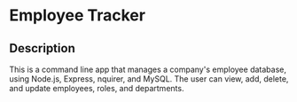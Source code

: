 # Employee Tracker

## Description
This is a command line app that manages a company's employee database, using Node.js, Express, nquirer, and MySQL. The user can view, add, delete, and update employees, roles, and departments. 

